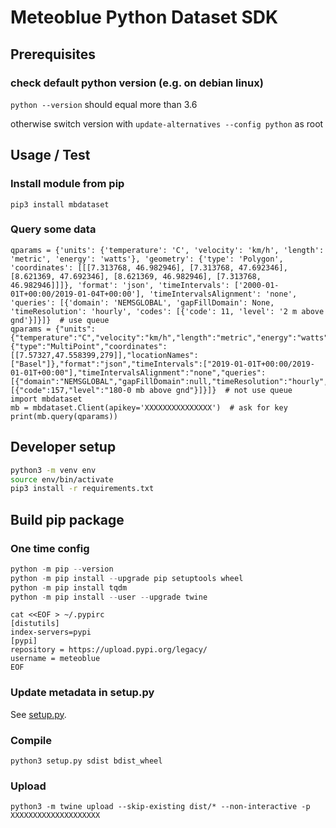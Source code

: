# Meteoblue Python Dataset SDK

## Prerequisites

### check default python version (e.g. on debian linux)
`python --version` should equal more than 3.6

otherwise switch version with
`update-alternatives --config python` as root

## Usage / Test

### Install module from pip
`pip3 install mbdataset`

### Query some data
```
qparams = {'units': {'temperature': 'C', 'velocity': 'km/h', 'length': 'metric', 'energy': 'watts'}, 'geometry': {'type': 'Polygon', 'coordinates': [[[7.313768, 46.982946], [7.313768, 47.692346], [8.621369, 47.692346], [8.621369, 46.982946], [7.313768, 46.982946]]]}, 'format': 'json', 'timeIntervals': ['2000-01-01T+00:00/2019-01-04T+00:00'], 'timeIntervalsAlignment': 'none', 'queries': [{'domain': 'NEMSGLOBAL', 'gapFillDomain': None, 'timeResolution': 'hourly', 'codes': [{'code': 11, 'level': '2 m above gnd'}]}]}  # use queue
qparams = {"units":{"temperature":"C","velocity":"km/h","length":"metric","energy":"watts"},"geometry":{"type":"MultiPoint","coordinates":[[7.57327,47.558399,279]],"locationNames":["Basel"]},"format":"json","timeIntervals":["2019-01-01T+00:00/2019-01-01T+00:00"],"timeIntervalsAlignment":"none","queries":[{"domain":"NEMSGLOBAL","gapFillDomain":null,"timeResolution":"hourly","codes":[{"code":157,"level":"180-0 mb above gnd"}]}]}  # not use queue
import mbdataset
mb = mbdataset.Client(apikey='XXXXXXXXXXXXXXX')  # ask for key
print(mb.query(qparams))
```

## Developer setup
```bash
python3 -m venv env
source env/bin/activate
pip3 install -r requirements.txt
```

## Build pip package

### One time config
```python -V  # for python version (2/3)
python -m pip --version
python -m pip install --upgrade pip setuptools wheel
python -m pip install tqdm
python -m pip install --user --upgrade twine
```
```
cat <<EOF > ~/.pypirc
[distutils] 
index-servers=pypi
[pypi] 
repository = https://upload.pypi.org/legacy/ 
username = meteoblue
EOF
```

### Update metadata in setup.py
See [setup.py](setup.py).

### Compile
`python3 setup.py sdist bdist_wheel`

### Upload
`python3 -m twine upload --skip-existing dist/* --non-interactive -p XXXXXXXXXXXXXXXXXXXX`
